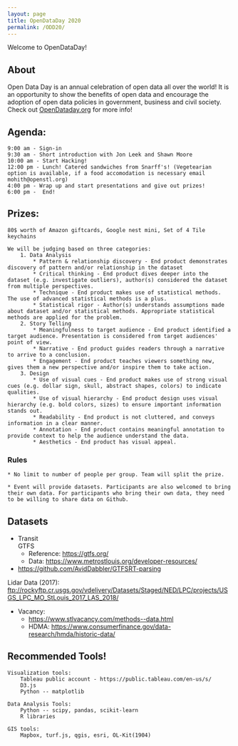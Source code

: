 ```yaml
---
layout: page
title: OpenDataDay 2020
permalink: /ODD20/
---  
```


Welcome to OpenDataDay!

## About

   Open Data Day is an annual celebration of open data all over the world! It is an opportunity to show the benefits of open data and encourage the adoption of open data policies in government, business and civil society. Check out [OpenDataday.org](https://www.opendataday.org) for more info!

## Agenda:
    9:00 am - Sign-in 
    9:30 am - Short introduction with Jon Leek and Shawn Moore
    10:00 am - Start Hacking!
    12:00 pm - Lunch! Catered sandwiches from Snarff's! (Vegetearian option is available, if a food accomodation is necessary email mohith@openstl.org)
    4:00 pm - Wrap up and start presentations and give out prizes!
    6:00 pm -  End!
    
## Prizes: 

    80$ worth of Amazon giftcards, Google nest mini, Set of 4 Tile keychains

    We will be judging based on three categories:
        1. Data Analysis
            * Pattern & relationship discovery - End product demonstrates discovery of pattern and/or relationship in the dataset
            * Critical thinking - End product dives deeper into the dataset (e.g. investigate outliers), author(s) considered the dataset from multiple perspectives.
            * Technique - End product makes use of statistical methods. The use of advanced statistical methods is a plus.
            * Statistical rigor - Author(s) understands assumptions made about dataset and/or statistical methods. Appropriate statistical methods are applied for the problem.
        2. Story Telling
            * Meaningfulness to target audience - End product identified a target audience. Presentation is considered from target audiences' point of view.
            * Narrative - End product guides readers through a narrative to arrive to a conclusion.
            * Engagement - End product teaches viewers something new, gives them a new perspective and/or inspire them to take action.
        3. Design
            * Use of visual cues - End product makes use of strong visual cues (e.g. dollar sign, skull, abstract shapes, colors) to indicate qualities.
            * Use of visual hierarchy - End product design uses visual hierarchy (e.g. bold colors, sizes) to ensure important information stands out.
            * Readability - End product is not cluttered, and conveys information in a clear manner. 
            * Annotation - End product contains meaningful annotation to provide context to help the audience understand the data.
            * Aesthetics - End product has visual appeal. 
    
### Rules
    * No limit to number of people per group. Team will split the prize.

    * Event will provide datasets. Participants are also welcomed to bring their own data. For participants who bring their own data, they need to be willing to share data on Github. 



## Datasets

- Transit  
    GTFS
	- Reference: https://gtfs.org/
	- Data: https://www.metrostlouis.org/developer-resources/
- https://github.com/AvidDabbler/GTFSRT-parsing

Lidar Data (2017): ftp://rockyftp.cr.usgs.gov/vdelivery/Datasets/Staged/NED/LPC/projects/USGS_LPC_MO_StLouis_2017_LAS_2018/

- Vacancy: 
    - https://www.stlvacancy.com/methods--data.html
    - HDMA: https://www.consumerfinance.gov/data-research/hmda/historic-data/


## Recommended Tools!

    Visualization tools:
        Tableau public account - https://public.tableau.com/en-us/s/
        D3.js 
        Python -- matplotlib

    Data Analysis Tools:
        Python -- scipy, pandas, scikit-learn
        R libraries

    GIS tools:
        Mapbox, turf.js, qgis, esri, OL-Kit(1904)
